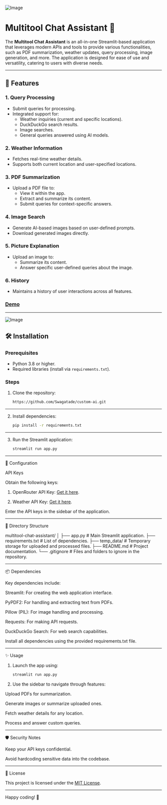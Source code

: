 ![Image](https://github.com/user-attachments/assets/83ce3945-9102-4c78-b87d-4ab35aec29e1)
# Multitool Chat Assistant 🌟

The **Multitool Chat Assistant** is an all-in-one Streamlit-based application that leverages modern APIs and tools to provide various functionalities, such as PDF summarization, weather updates, query processing, image generation, and more. The application is designed for ease of use and versatility, catering to users with diverse needs.

---

## 🚀 Features

### 1. **Query Processing**
- Submit queries for processing.
- Integrated support for:
  - Weather inquiries (current and specific locations).
  - DuckDuckGo search results.
  - Image searches.
  - General queries answered using AI models.

### 2. **Weather Information**
- Fetches real-time weather details.
- Supports both current location and user-specified locations.

### 3. **PDF Summarization**
- Upload a PDF file to:
  - View it within the app.
  - Extract and summarize its content.
  - Submit queries for context-specific answers.

### 4. **Image Search**
- Generate AI-based images based on user-defined prompts.
- Download generated images directly.

### 5. **Picture Explanation**
- Upload an image to:
  - Summarize its content.
  - Answer specific user-defined queries about the image.

### 6. **History**
- Maintains a history of user interactions across all features.

### [Demo](https://custom-ai-123.streamlit.app/)
---
![Image](https://github.com/user-attachments/assets/fb781453-cdcd-4a82-8385-8d326dd312a0)
## 🛠️ Installation

### Prerequisites
- Python 3.8 or higher.
- Required libraries (install via `requirements.txt`).

### Steps
1. Clone the repository:
   ```bash
   https://github.com/Swagatade/custom-ai.git
---
2. Install dependencies:
   ```bash
   pip install -r requirements.txt
---
3. Run the Streamlit application:
    ```bash
    streamlit run app.py
---
🔑 Configuration

API Keys

Obtain the following keys:

1. OpenRouter API Key: [Get it here](https://openrouter.ai/settings/keys).


2. Weather API Key: [Get it here](https://www.tomorrow.io/weather-api/).


Enter the API keys in the sidebar of the application.

---

📂 Directory Structure

multitool-chat-assistant/
│
├── app.py                # Main Streamlit application.
├── requirements.txt      # List of dependencies.
├── temp_data/            # Temporary storage for uploaded and processed files.
├── README.md             # Project documentation.
└── .gitignore            # Files and folders to ignore in the repository.


---

📦 Dependencies

Key dependencies include:

Streamlit: For creating the web application interface.

PyPDF2: For handling and extracting text from PDFs.

Pillow (PIL): For image handling and processing.

Requests: For making API requests.

DuckDuckGo Search: For web search capabilities.


Install all dependencies using the provided requirements.txt file.


---

✨ Usage

1. Launch the app using:
    ```bash
   streamlit run app.py

2. Use the sidebar to navigate through features:

Upload PDFs for summarization.

Generate images or summarize uploaded ones.

Fetch weather details for any location.

Process and answer custom queries.





---

🛡️ Security Notes

Keep your API keys confidential.

Avoid hardcoding sensitive data into the codebase.



---

📜 License

This project is licensed under the [MIT License](https://github.com/Swagatade/custom-ai/blob/4a84a423f45a764c7bf2bd36a0c27a4dc017b866/LICENSE).


---

Happy coding! 🎉
